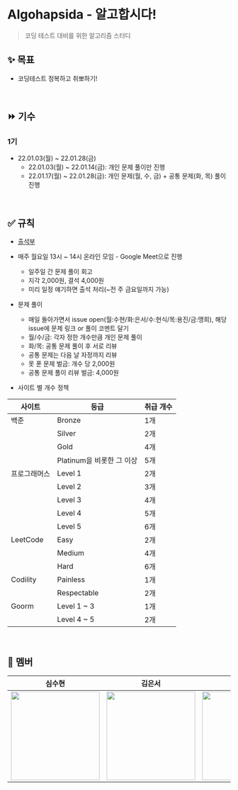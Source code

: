 # Algohapsida - 알고합시다!
> 코딩 테스트 대비를 위한 알고리즘 스터디

## ✨ 목표
* 코딩테스트 정복하고 취뽀하기!

<br>

## ⏩ 기수
### 1기
* 22.01.03(월) ~ 22.01.28(금)
  * 22.01.03(월) ~ 22.01.14(금): 개인 문제 풀이만 진행
  * 22.01.17(월) ~ 22.01.28(금): 개인 문제(월, 수, 금) + 공통 문제(화, 목) 풀이 진행

<br>

## ✅ 규칙
* [출석부](https://docs.google.com/spreadsheets/d/110VQFmDK46HOd2RTHSAxZ8uRrLDzu8-4wx4bV84AQgA/edit?usp=sharing)

* 매주 월요일 13시 ~ 14시 온라인 모임 - Google Meet으로 진행
  * 일주일 간 문제 풀이 회고
  * 지각 2,000원, 결석 4,000원
  * 미리 일정 얘기하면 출석 처리(~전 주 금요일까지 가능)

* 문제 풀이
  * 매일 돌아가면서 issue open(월:수현/화:은서/수:현식/목:용진/금:맹희), 해당 issue에 문제 링크 or 풀이 코멘트 달기
  * 월/수/금: 각자 정한 개수만큼 개인 문제 풀이
  * 화/목: 공통 문제 풀이 후 서로 리뷰
  * 공통 문제는 다음 날 자정까지 리뷰
  * 못 푼 문제 벌금: 개수 당 2,000원
  * 공통 문제 풀이 리뷰 벌금: 4,000원

* 사이트 별 개수 정책

|사이트|등급|취급 개수|
|---|---|---|
|백준|Bronze|1개|
||Silver|2개|
||Gold|4개|
||Platinum을 비롯한 그 이상|5개|
|프로그래머스|Level 1|2개|
||Level 2|3개|
||Level 3|4개|
||Level 4|5개|
||Level 5|6개|
|LeetCode|Easy|2개|
||Medium|4개|
||Hard|6개|
|Codility|Painless|1개|
||Respectable|2개|
|Goorm|Level 1 ~ 3|1개|
||Level 4 ~ 5|2개|

<br>

## 👥 멤버
|심수현|김은서|김현식|신용진|한맹희|
|:-:|:-:|:-:|:-:|:-:|
<a href="https://github.com/suhyunsim"><img src="https://avatars.githubusercontent.com/suhyunsim" width="200" height="200">|<a href="https://github.com/eunseo2"><img src="https://avatars.githubusercontent.com/eunseo2" width="200" height="200">|<a href="https://github.com/hsik0225"><img src="https://avatars.githubusercontent.com/hsik0225" width="200" height="200">|<a href="https://github.com/sirin0762"><img src="https://avatars.githubusercontent.com/sirin0762" width="200" height="200">|<a href="https://github.com/maenguin"><img src="https://avatars.githubusercontent.com/maenguin" width="200" height="200">
